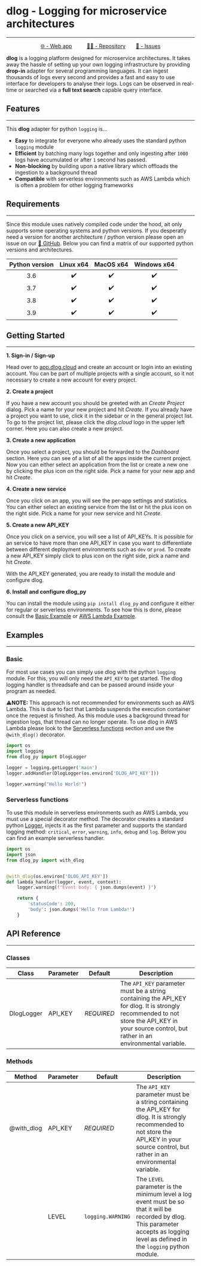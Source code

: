 # dlog - Logging for microservice architectures

_________________

<div align="center">

[🌐 - Web app](https://app.dlog.cloud)
&nbsp;&nbsp;&nbsp;&nbsp;&nbsp;&nbsp;&nbsp;&nbsp;
[🐱‍💻 - Repository](https://github.com/lennartvrg/dlog)
&nbsp;&nbsp;&nbsp;&nbsp;&nbsp;
[📝 - Issues](https://github.com/lennartvrg/dlog/issues)
</div>


**dlog** is a logging platform designed for microservice architectures. It takes away the hassle of setting up your own
logging infrastructure by providing **drop-in** adapter for several programming languages. It can ingest thousands of
logs every second and provides a fast and easy to use interface for developers to analyse their logs. Logs
can be observed in real-time or searched via a **full text search** capable query interface.


## Features

_________________

This **dlog** adapter for python `logging` is...

- **Easy** to integrate for everyone who already uses the standard python `logging` module
- **Efficient** by batching many logs together and only ingesting after `1000` logs have accumulated or after `1` second
  has passed.
- **Non-blocking** by building upon a native library which offloads the ingestion to a background thread
- **Compatible** with serverless environments such as AWS Lambda which is often a problem for other logging frameworks


## Requirements
_________________

Since this module uses natively compiled code under the hood, ait only supports some operating systems and python versions.
If you desperatly need a version for another architecture / python version please open an issue on our
[📝 GitHub](https://github.com/lennartvrg/dlog/issues). Below you can find a matrix of our supported python versions and
architectures.

| Python version 	| Linux x64 	| MacOS x64 	| Windows x64 	|
|:----------------:	|:-----------:	|:-----------:	|:-------------:	|
| 3.6            	|     ✔️     	|     ✔️     	|      ✔️      	|
| 3.7            	|     ✔️     	|     ✔️     	|      ✔️      	|
| 3.8            	|     ✔️     	|     ✔️     	|      ✔️      	|
| 3.9            	|     ✔️     	|     ✔️     	|      ✔️      	|

## Getting Started

_________________

**1. Sign-in / Sign-up**

Head over to [app.dlog.cloud](https://app.dlog.cloud) and create an account or login into an existing account.
You can be part of multiple projects with a single account, so it not necessary to create a new account for every project.

**2. Create a project**

If you have a new account you should be greeted with an *Create Project* dialog. Pick a name for your new project and hit
*Create*. If you already have a project you want to use, click it in the sidebar or in the general project list. To go
to the project list, please click the *dlog.cloud* logo in the upper left corner. Here you can also create a new project.

**3. Create a new application**

Once you select a project, you should be forwarded to the *Dashboard* section. Here you can see of a list of all the apps
inside the current project. Now you can either select an application from the list or create a new one by clicking the
plus icon on the right side. Pick a name for your new app and hit *Create*.

**4. Create a new service**

Once you click on an app, you will see the per-app settings and statistics. You can either select an existing service
from the list or hit the plus icon on the right side. Pick a name for your new service and hit *Create*.

**5. Create a new API_KEY**

Once you click on a service, you will see a list of API_KEYs. It is possible for an service to have more than one API_KEY
in case you want to differentiate between different deployment environments such as `dev` or `prod`. To create a new
API_KEY simply click to plus icon on the right side, pick a name and hit *Create*.


With the API_KEY generated, you are ready to install the module and configure dlog.

**6. Install and configure dlog_py**

You can install the module using `pip install dlog_py` and configure it either for regular or serverless environments.
To see how this is done, please consult the [Basic Example](#basic) or [AWS Lambda Example](#serverless-functions).


## Examples
_________________


### Basic

For most use cases you can simply use dlog with the python `logging` module. For this, you will only need the `API_KEY`
to get started. The dlog logging handler is threadsafe and can be passed around inside your program as needed.

⚠️**NOTE:** This approach is not recommended for environments such as AWS Lambda. This is due to fact that Lambda
suspends the execution container once the request is finished. As this module uses a background thread for ingestion logs,
that thread can no longer operate. To use dlog in AWS Lambda please look to the [Serverless functions](#serverless-functions)
section and use the `@with_dlog()` decorator.

```python
import os
import logging
from dlog_py import DlogLogger

logger = logging.getLogger('main')
logger.addHandler(DlogLogger(os.environ['DLOG_API_KEY']))

logger.warning("Hello World!")
```


### Serverless functions

To use this module in serverless environments such as AWS Lambda, you must use a special decorator method. The decorator
creates a standard python [Logger](https://docs.python.org/3/library/logging.html), injects it as the first parameter
and supports the standard logging method: `critical`, `error`, `warning`, `info`, `debug` and `log`. Below you can find
an example serverless handler.


```python
import os
import json
from dlog_py import with_dlog


@with_dlog(os.environ['DLOG_API_KEY'])
def lambda_handler(logger, event, context):
    logger.warning(f"Event body: { json.dumps(event) }")

    return {
        'statusCode': 200,
        'body': json.dumps('Hello from Lambda!')
    }
```

## API Reference

_________________


### Classes


| Class      | Parameter | Default    | Description                                                                                                                                                                                    |
|------------|-----------|------------|------------------------------------------------------------------------------------------------------------------------------------------------------------------------------------------------|
| DlogLogger | API_KEY   | *REQUIRED* | The `API_KEY` parameter must be a string containing the API_KEY for dlog. It is strongly recommended to not store the API_KEY in your source control, but rather in an environmental variable. |

### Methods

| Method     | Parameter | Default           | Description                                                                                                                                                                                    |
|------------|-----------|-------------------|------------------------------------------------------------------------------------------------------------------------------------------------------------------------------------------------|
| @with_dlog | API_KEY   | *REQUIRED*        | The `API_KEY` parameter must be a string containing the API_KEY for dlog. It is strongly recommended to not store the API_KEY in your source control, but rather in an environmental variable. |
|            | LEVEL     | `logging.WARNING` | The `LEVEL` parameter is the minimum level a log event must be so that it will be recorded by dlog. This parameter accepts as logging level as defined in the `logging` python module.         |


